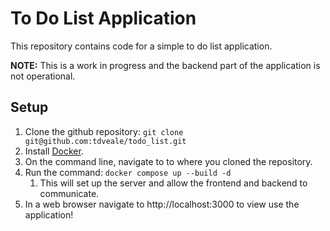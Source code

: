 # To Do List Application

This repository contains code for a simple to do list application. 

**NOTE:** This is a work in progress and the backend part of the application is not operational.


## Setup

1. Clone the github repository: `git clone git@github.com:tdveale/todo_list.git`
2. Install [Docker](https://www.docker.com).
3. On the command line, navigate to to where you cloned the repository.
4. Run the command: `docker compose up --build -d`
   1. This will set up the server and allow the frontend and backend to communicate.
5. In a web browser navigate to http://localhost:3000 to view use the application!

